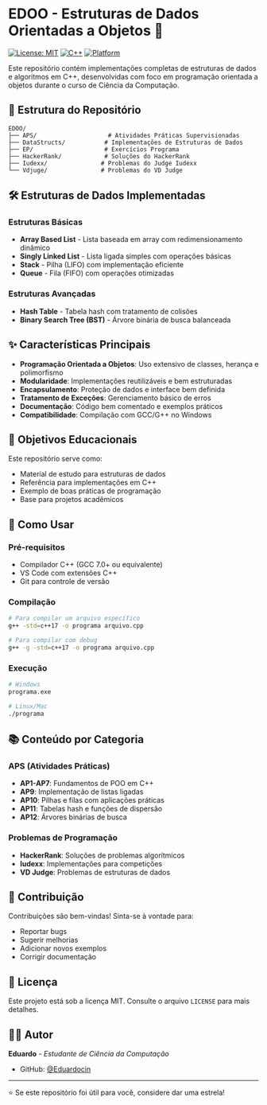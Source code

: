 # EDOO - Estruturas de Dados Orientadas a Objetos 🚀

[![License: MIT](https://img.shields.io/badge/License-MIT-yellow.svg)](https://opensource.org/licenses/MIT)
[![C++](https://img.shields.io/badge/C%2B%2B-17%2B-blue.svg)](https://isocpp.org/)
[![Platform](https://img.shields.io/badge/Platform-Windows-lightgrey.svg)](https://www.microsoft.com/windows)

Este repositório contém implementações completas de estruturas de dados e algoritmos em C++, desenvolvidas com foco em programação orientada a objetos durante o curso de Ciência da Computação.

## 📁 Estrutura do Repositório

```
EDOO/
├── APS/                    # Atividades Práticas Supervisionadas
├── DataStructs/           # Implementações de Estruturas de Dados
├── EP/                    # Exercícios Programa
├── HackerRank/            # Soluções do HackerRank
├── Iudexx/               # Problemas do Judge Iudexx
└── Vdjuge/               # Problemas do VD Judge
```

## 🛠️ Estruturas de Dados Implementadas

### Estruturas Básicas
- **Array Based List** - Lista baseada em array com redimensionamento dinâmico
- **Singly Linked List** - Lista ligada simples com operações básicas
- **Stack** - Pilha (LIFO) com implementação eficiente
- **Queue** - Fila (FIFO) com operações otimizadas

### Estruturas Avançadas
- **Hash Table** - Tabela hash com tratamento de colisões
- **Binary Search Tree (BST)** - Árvore binária de busca balanceada

## ✨ Características Principais

- **Programação Orientada a Objetos**: Uso extensivo de classes, herança e polimorfismo
- **Modularidade**: Implementações reutilizáveis e bem estruturadas
- **Encapsulamento**: Proteção de dados e interface bem definida
- **Tratamento de Exceções**: Gerenciamento básico de erros
- **Documentação**: Código bem comentado e exemplos práticos
- **Compatibilidade**: Compilação com GCC/G++ no Windows

## 🎯 Objetivos Educacionais

Este repositório serve como:
- Material de estudo para estruturas de dados
- Referência para implementações em C++
- Exemplo de boas práticas de programação
- Base para projetos acadêmicos

## 🚀 Como Usar

### Pré-requisitos
- Compilador C++ (GCC 7.0+ ou equivalente)
- VS Code com extensões C++
- Git para controle de versão

### Compilação
```bash
# Para compilar um arquivo específico
g++ -std=c++17 -o programa arquivo.cpp

# Para compilar com debug
g++ -g -std=c++17 -o programa arquivo.cpp
```

### Execução
```bash
# Windows
programa.exe

# Linux/Mac
./programa
```

## 📚 Conteúdo por Categoria

### APS (Atividades Práticas)
- **AP1-AP7**: Fundamentos de POO em C++
- **AP9**: Implementação de listas ligadas
- **AP10**: Pilhas e filas com aplicações práticas
- **AP11**: Tabelas hash e funções de dispersão
- **AP12**: Árvores binárias de busca

### Problemas de Programação
- **HackerRank**: Soluções de problemas algorítmicos
- **Iudexx**: Implementações para competições
- **VD Judge**: Problemas de estruturas de dados

## 🤝 Contribuição

Contribuições são bem-vindas! Sinta-se à vontade para:
- Reportar bugs
- Sugerir melhorias
- Adicionar novos exemplos
- Corrigir documentação

## 📄 Licença

Este projeto está sob a licença MIT. Consulte o arquivo `LICENSE` para mais detalhes.

## 👨‍💻 Autor

**Eduardo** - *Estudante de Ciência da Computação*
- GitHub: [@Eduardocin](https://github.com/Eduardocin)

---

⭐ Se este repositório foi útil para você, considere dar uma estrela!  

